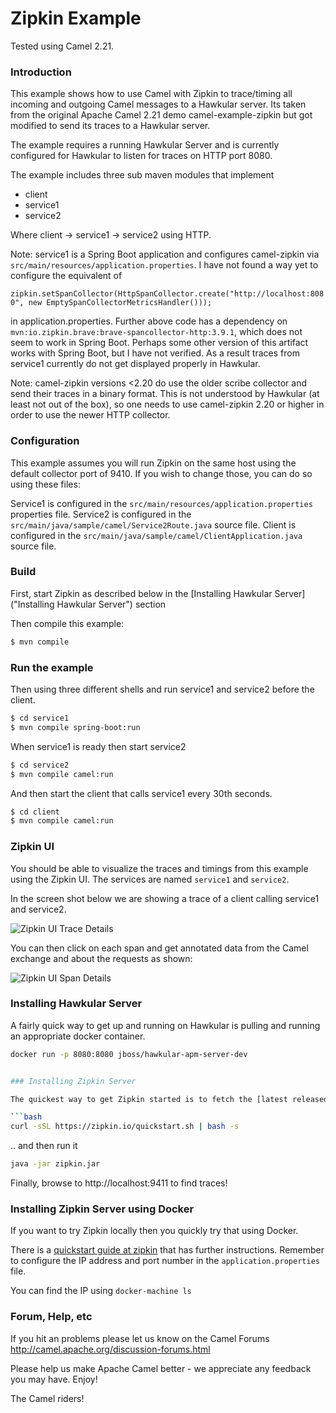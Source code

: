 # Zipkin Example

Tested using Camel 2.21.

### Introduction

This example shows how to use Camel with Zipkin to trace/timing all incoming and outgoing Camel messages to a Hawkular server.
Its taken from the original Apache Camel 2.21 demo camel-example-zipkin but got modified to send its traces to a Hawkular server.

The example requires a running Hawkular Server and is currently configured for Hawkular to listen for traces on HTTP port 8080.

The example includes three sub maven modules that implement

- client
- service1
- service2

Where client -> service1 -> service2 using HTTP.


Note: service1 is a Spring Boot application and configures camel-zipkin via `src/main/resources/application.properties`.
I have not found a way yet to configure the equivalent of 

`zipkin.setSpanCollector(HttpSpanCollector.create("http://localhost:8080", new EmptySpanCollectorMetricsHandler()));`

in application.properties. 
Further above code has a dependency on `mvn:io.zipkin.brave:brave-spancollector-http:3.9.1`, which does not seem to work in Spring Boot. Perhaps some other version of this artifact works with Spring Boot, but I have not verified. 
As a result traces from service1 currently do not get displayed properly in Hawkular.

Note: camel-zipkin versions <2.20 do use the older scribe collector and send their traces in a binary format. 
This is not understood by Hawkular (at least not out of the box), so one needs to use camel-zipkin 2.20 or higher in order to use the newer HTTP collector.

### Configuration

This example assumes you will run Zipkin on the same host using the default collector port of 9410.  If you wish to change those, you can do so using these files:  

Service1 is configured in the `src/main/resources/application.properties` properties file.
Service2 is configured in the `src/main/java/sample/camel/Service2Route.java` source file.
Client is configured in the `src/main/java/sample/camel/ClientApplication.java` source file.

### Build

First, start Zipkin as described below in the [Installing Hawkular Server]("Installing Hawkular Server") section

Then compile this example:

```sh
$ mvn compile
```

### Run the example

Then using three different shells and run service1 and service2 before the client.

```sh
$ cd service1
$ mvn compile spring-boot:run
```

When service1 is ready then start service2

```sh
$ cd service2
$ mvn compile camel:run
```

And then start the client that calls service1 every 30th seconds.

```sh
$ cd client
$ mvn compile camel:run
```

### Zipkin UI

You should be able to visualize the traces and timings from this example using the Zipkin UI.
The services are named `service1` and `service2`.

In the screen shot below we are showing a trace of a client calling service1 and service2.

![Zipkin UI Trace Details](images/zipkin-web-console-1.png "Detail of a trace")

You can then click on each span and get annotated data from the Camel exchange and about the requests as shown:

![Zipkin UI Span Details](images/zipkin-web-console-2.png "Detail of the span")


### Installing Hawkular Server

A fairly quick way to get up and running on Hawkular is pulling and running an appropriate docker container.

```bash
docker run -p 8080:8080 jboss/hawkular-apm-server-dev


### Installing Zipkin Server 

The quickest way to get Zipkin started is to fetch the [latest released server](https://search.maven.org/remote_content?g=io.zipkin.java&a=zipkin-server&v=LATEST&c=exec) as a self-contained executable jar.

```bash
curl -sSL https://zipkin.io/quickstart.sh | bash -s
```

.. and then run it

```bash
java -jar zipkin.jar
```

Finally, browse to http://localhost:9411 to find traces!

### Installing Zipkin Server using Docker

If you want to try Zipkin locally then you quickly try that using Docker.

There is a [quickstart guide at zipkin](http://zipkin.io/pages/quickstart.html) that has further instructions.
Remember to configure the IP address and port number in the `application.properties` file.

You can find the IP using `docker-machine ls`

### Forum, Help, etc

If you hit an problems please let us know on the Camel Forums
<http://camel.apache.org/discussion-forums.html>

Please help us make Apache Camel better - we appreciate any feedback you may
have. Enjoy!

The Camel riders!
